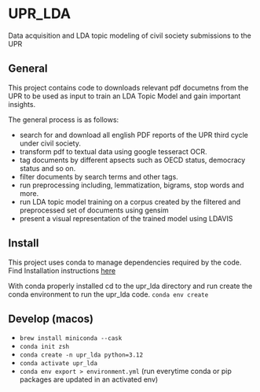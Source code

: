 # UPR_LDA

Data acquisition and LDA topic modeling of civil society submissions to the UPR

## General

This project contains code to downloads relevant pdf documetns from the UPR to be used as input to train an LDA Topic Model and gain important insights.

The general process is as follows:

- search for and download all english PDF reports of the UPR third cycle under civil society.
- transform pdf to textual data using google tesseract OCR.
- tag documents by different apsects such as OECD status, democracy status and so on.
- filter documents by search terms and other tags.
- run preprocessing including, lemmatization, bigrams, stop words and more.
- run LDA topic model training on a corpus created by the filtered and preprocessed set of documents using gensim
- present a visual representation of the trained model using LDAVIS

## Install

This project uses conda to manage dependencies required by the code.
Find Installation instructions [here](https://www.anaconda.com/docs/getting-started/miniconda/install)

With conda properly installed cd to the upr_lda directory and run create the conda environment to run the upr_lda code.
`conda env create`

## Develop (macos)

- `brew install miniconda --cask`
- `conda init zsh`
- `conda create -n upr_lda python=3.12`
- `conda activate upr_lda`
- `conda env export > environment.yml` (run everytime conda or pip packages are updated in an activated env)
